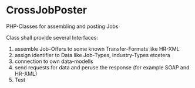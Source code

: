 CrossJobPoster
==============

PHP-Classes for assembling and posting Jobs

Class shall provide several Interfaces:
1. assemble Job-Offers to some known Transfer-Formats like HR-XML
2. assign identifier to Data like Job-Types, Industry-Types etcetera
3. connection to own data-modells
4. send requests for data and peruse the response (for example SOAP and HR-XML)
5. Test